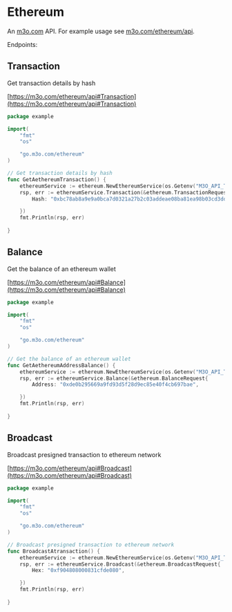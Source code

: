 # Ethereum

An [m3o.com](https://m3o.com) API. For example usage see [m3o.com/ethereum/api](https://m3o.com/ethereum/api).

Endpoints:

## Transaction

Get transaction details by hash


[https://m3o.com/ethereum/api#Transaction](https://m3o.com/ethereum/api#Transaction)

```go
package example

import(
	"fmt"
	"os"

	"go.m3o.com/ethereum"
)

// Get transaction details by hash
func GetAethereumTransaction() {
	ethereumService := ethereum.NewEthereumService(os.Getenv("M3O_API_TOKEN"))
	rsp, err := ethereumService.Transaction(&ethereum.TransactionRequest{
		Hash: "0xbc78ab8a9e9a0bca7d0321a27b2c03addeae08ba81ea98b03cd3dd237eabed44",

	})
	fmt.Println(rsp, err)
	
}
```
## Balance

Get the balance of an ethereum wallet


[https://m3o.com/ethereum/api#Balance](https://m3o.com/ethereum/api#Balance)

```go
package example

import(
	"fmt"
	"os"

	"go.m3o.com/ethereum"
)

// Get the balance of an ethereum wallet
func GetAethereumAddressBalance() {
	ethereumService := ethereum.NewEthereumService(os.Getenv("M3O_API_TOKEN"))
	rsp, err := ethereumService.Balance(&ethereum.BalanceRequest{
		Address: "0xde0b295669a9fd93d5f28d9ec85e40f4cb697bae",

	})
	fmt.Println(rsp, err)
	
}
```
## Broadcast

Broadcast presigned transaction to ethereum network


[https://m3o.com/ethereum/api#Broadcast](https://m3o.com/ethereum/api#Broadcast)

```go
package example

import(
	"fmt"
	"os"

	"go.m3o.com/ethereum"
)

// Broadcast presigned transaction to ethereum network
func BroadcastAtransaction() {
	ethereumService := ethereum.NewEthereumService(os.Getenv("M3O_API_TOKEN"))
	rsp, err := ethereumService.Broadcast(&ethereum.BroadcastRequest{
		Hex: "0xf904808000831cfde080",

	})
	fmt.Println(rsp, err)
	
}
```
